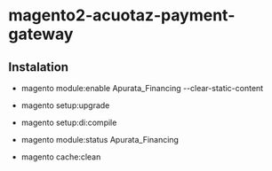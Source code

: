 # magento2-acuotaz-payment-gateway

## Instalation

- magento module:enable Apurata_Financing --clear-static-content

- magento setup:upgrade

- magento setup:di:compile

- magento module:status Apurata_Financing

- magento cache:clean